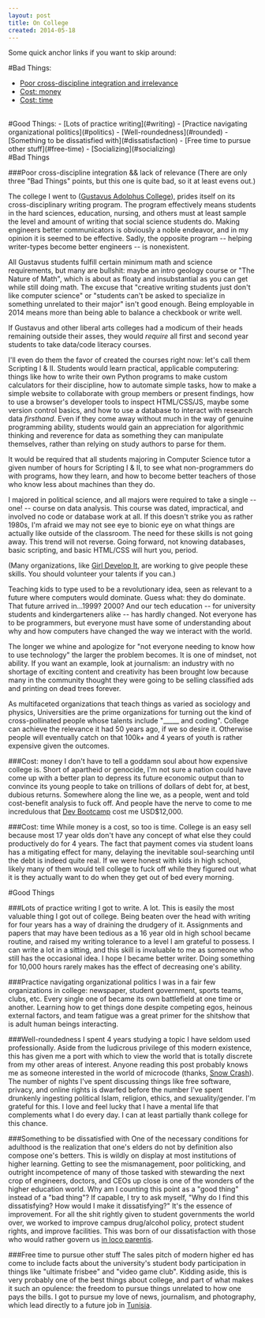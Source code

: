 ```yaml
---
layout: post
title: On College
created: 2014-05-18
---
```


Some quick anchor links if you want to skip around:

#Bad Things:
- [Poor cross-discipline integration and irrelevance](#integration-irrelevance)
- [Cost: money](#cost-money)
- [Cost: time](#cost-time)

<br />
#Good Things:
- [Lots of practice writing](#writing)
- [Practice navigating organizational politics](#politics)
- [Well-roundedness](#rounded)
- [Something to be dissatisfied with](#dissatisfaction)
- [Free time to pursue other stuff](#free-time)
- [Socializing](#socializing)

<br />
#Bad Things

###<a name="integration-irrelevance"></a>Poor cross-discipline integration && lack of relevance
(There are only three "Bad Things" points, but this one is quite bad, so it at
least evens out.)

The college I went to ([Gustavus Adolphus College](http://gustavus.edu)), prides
itself on its cross-disciplinary writing program. The program effectively means
students in the hard sciences, education, nursing, and others must at least
sample the level and amount of writing that social science students do. Making
engineers better communicators is obviously a noble endeavor, and in my
opinion it is seemed to be effective. Sadly, the opposite program -- helping writer-types
become better engineers -- is nonexistent.

All Gustavus students fulfill certain minimum math and science requirements, but many are
bullshit: maybe an intro geology course or "The Nature of Math", which is about
as floaty and insubstantial as you can get while still doing math. The excuse
that "creative writing students just don't like computer science" or "students can't be
asked to specialize in something unrelated to their major" isn't good enough.
Being employable in 2014 means more than being able to balance a checkbook or write well.

If Gustavus and other liberal arts colleges had a modicum of their
heads remaining outside their asses, they would *require* all first and second
year students to take data/code literacy courses.

I'll even do them the favor of created the courses right now: let's call them
Scripting I & II.  Students would learn practical, applicable computering:
things like how to write their own Python programs to make custom calculators
for their discipline, how to automate simple tasks, how to make
a simple website to collaborate with group members or present findings, how to
use a browser's developer tools to inspect HTML/CSS/JS, maybe some version
control basics, and how to use a database to interact with research data
*firsthand*. Even if they come away without much in the way of genuine
programming ability, students would gain an appreciation for algorithmic
thinking and reverence for data as something they can manipulate themselves,
rather than relying on study authors to parse for them.

It would be required that all students majoring in Computer Science tutor a
given number of hours for Scripting I & II, to see what non-programmers do with
programs, how they learn, and how to become better teachers of those who know
less about machines than they do.

I majored in political science, and all majors were required to take a single
-- one! -- course on data analysis. This course was dated, impractical, and
involved no code or database work at all. If this doesn't strike you as rather
1980s, I'm afraid we may not see eye to bionic eye on what things are actually
like outside of the classroom. The need for these skills is not going away. This
trend will not reverse. Going forward, not knowing databases, basic scripting,
and basic HTML/CSS will hurt you, period.

(Many organizations, like [Girl Develop It](http://www.girldevelopit.com/), are
working to give people these skills. You should volunteer your talents if you
can.)

Teaching kids to type used to be a revolutionary idea, seen as relevant to a
future where computers would dominate. Guess what: they do dominate. That future
arrived in...1999? 2000? And our tech education -- for university students and
kindergarteners alike -- has hardly changed. Not everyone has to be programmers,
but everyone must have some of understanding about why and how computers have
changed the way we interact with the world.

The longer we whine and apologize for "not everyone needing to know how to use
technology" the larger the problem becomes. It is one of mindset, not ability.
If you want an example, look at journalism: an industry with no shortage of
exciting content and creativity has been brought low because many in the
community thought they were going to be selling classified ads and printing on
dead trees forever.

As multifaceted organizations that teach things as varied as sociology and
physics, Universities are the prime organizations for turning out the kind of
cross-pollinated people whose talents include "\_\_\_\_\_ and coding". College
can achieve the relevance it had 50 years ago, if we so desire it. Otherwise
people will eventually catch on that 100k+ and 4 years of youth is rather
expensive given the outcomes.

###<a name="cost-money"></a>Cost: money
I don't have to tell a goddamn soul about how expensive college is. Short of
apartheid or genocide, I'm not sure a nation could have come up with a better plan
to depress its future economic output than to convince its young people to take
on trillions of dollars of debt for, at best, dubious returns. Somewhere along
the line we, as a people, went and told cost-benefit analysis to fuck off. And
people have the nerve to come to me incredulous that [Dev Bootcamp](http://devbootcamp.com/)
cost me USD$12,000.

###<a name="cost-time"></a>Cost: time
While money is a cost, so too is time. College is an easy sell because most 17
year olds don't have any concept of what else they could productively do for 4
years. The fact that payment comes via student loans has a mitigating effect for
many, delaying the inevitable soul-searching until the debt is indeed quite
real. If we were honest with kids in high school, likely many of them would
tell college to fuck off while they figured out what it is they actually want to
do when they get out of bed every morning.

#Good Things

###<a name="writing"></a>Lots of practice writing
I got to write. A lot. This is easily the most valuable thing I got out of
college. Being beaten over the head with writing for four years has a way of
draining the drudgery of it. Assignments and papers that may have been tedious 
as a 16 year old in high school became routine, and raised my writing tolerance
to a level I am grateful to possess. I can write a lot in a sitting, and this
skill is invaluable to me as someone who still has the occasional idea.
I hope I became better writer. Doing something for 10,000 hours rarely makes
has the effect of decreasing one's ability.

###<a name="politics"></a>Practice navigating organizational politics
I was in a fair few organizations in college: newspaper, student government,
sports teams, clubs, etc. Every single one of became its own battlefield at one
time or another. Learning how to get things done despite competing egos, heinous external
factors, and team fatigue was a great primer for the shitshow that is adult
human beings interacting.

###<a name="rounded"></a>Well-roundedness
I spent 4 years studying a topic I have seldom used professionally. Aside from
the ludicrous privilege of this modern existence, this has given me a port with
which to view the world that is totally discrete from my other areas of
interest. Anyone reading this post probably knows me as someone interested in
the world of microcode (thanks, 
[Snow Crash](http://en.wikipedia.org/wiki/Snow_Crash)). The number of nights
I've spent discussing things like free software, privacy, and online rights is
dwarfed before the number I've spent drunkenly ingesting political Islam,
religion, ethics, and sexuality/gender.  I'm grateful for this. I love and feel
lucky that I have a mental life that complements what I do every day. I can at
least partially thank college for this chance.

###<a name="dissatisfaction"></a>Something to be dissatisfied with
One of the necessary conditions for adulthood is the realization
that one's elders do not by definition also compose one's betters. This is wildly on
display at most institutions of higher learning. Getting to see the mismanagement,
poor politicking, and outright incompetence of many of those tasked with stewarding
the next crop of engineers, doctors, and CEOs up close is one of the wonders of
the higher education world. Why am I counting this point as a "good thing"
instead of a "bad thing"? If capable, I try to ask myself, "Why do I find this
dissatisfying? How would I make it dissatisfying?" It's the essence of
improvement. For all the shit rightly given to student governments the world
over, we worked to improve campus drug/alcohol policy, protect student rights,
and improve facilities. This was born of our dissatisfaction with those who
would rather govern us [in loco parentis](http://en.wikipedia.org/wiki/In_loco_parentis).

###<a name="free-time"></a>Free time to pursue other stuff
The sales pitch of modern higher ed has come to include facts about the university's
student body participation in things like "ultimate frisbee" and "video game club".
Kidding aside, this is very probably one of the best things about college, and
part of what makes it such an opulence: the freedom to pursue things unrelated to
how one pays the bills. I got to pursue my love of news, journalism, and
photography, which lead directly to a future job in
[Tunisia](https://www.flickr.com/photos/clarkkampfe/sets/72157632276536045/).
